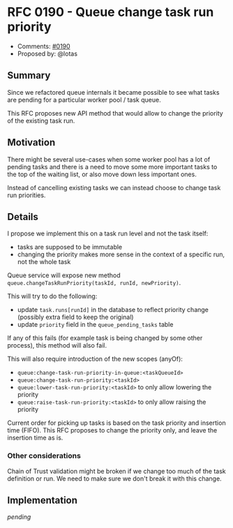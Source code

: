 # RFC 0190 - Queue change task run priority
* Comments: [#0190](https://github.com/taskcluster/taskcluster-rfcs/pull/190)
* Proposed by: @lotas

## Summary

Since we refactored queue internals it became possible to see what tasks are pending for a particular
worker pool / task queue.

This RFC proposes new API method that would allow to change the priority of the existing task run.

## Motivation

There might be several use-cases when some worker pool has a lot of pending tasks and there is a need
to move some more important tasks to the top of the waiting list, or also move down less important ones.

Instead of cancelling existing tasks we can instead choose to change task run priorities.

## Details

I propose we implement this on a task run level and not the task itself:

* tasks are supposed to be immutable
* changing the priority makes more sense in the context of a specific run, not the whole task

Queue service will expose new method `queue.changeTaskRunPriority(taskId, runId, newPriority)`.

This will try to do the following:

* update `task.runs[runId]` in the database to reflect priority change (possibly extra field to keep the original)
* update `priority` field in the `queue_pending_tasks` table

If any of this fails (for example task is being changed by some other process), this method will also fail.

This will also require introduction of the new scopes (anyOf):

* `queue:change-task-run-priority-in-queue:<taskQueueId>`
* `queue:change-task-run-priority:<taskId>`
* `queue:lower-task-run-priority:<taskId>` to only allow lowering the priority
* `queue:raise-task-run-priority:<taskId>` to only allow raising the priority

Current order for picking up tasks is based on the task priority and insertion time (FIFO).
This RFC proposes to change the priority only, and leave the insertion time as is.

### Other considerations

Chain of Trust validation might be broken if we change too much of the task definition or run.
We need to make sure we don't break it with this change.

## Implementation

_pending_